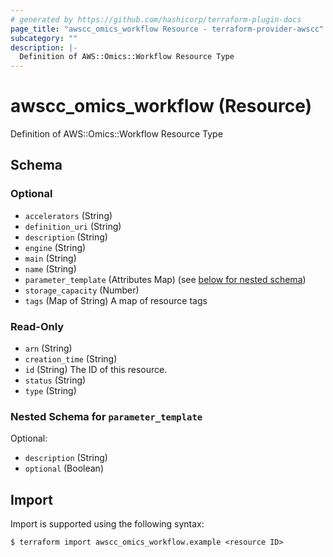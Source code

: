 ```yaml
---
# generated by https://github.com/hashicorp/terraform-plugin-docs
page_title: "awscc_omics_workflow Resource - terraform-provider-awscc"
subcategory: ""
description: |-
  Definition of AWS::Omics::Workflow Resource Type
---
```


# awscc_omics_workflow (Resource)

Definition of AWS::Omics::Workflow Resource Type



<!-- schema generated by tfplugindocs -->
## Schema

### Optional

- `accelerators` (String)
- `definition_uri` (String)
- `description` (String)
- `engine` (String)
- `main` (String)
- `name` (String)
- `parameter_template` (Attributes Map) (see [below for nested schema](#nestedatt--parameter_template))
- `storage_capacity` (Number)
- `tags` (Map of String) A map of resource tags

### Read-Only

- `arn` (String)
- `creation_time` (String)
- `id` (String) The ID of this resource.
- `status` (String)
- `type` (String)

<a id="nestedatt--parameter_template"></a>
### Nested Schema for `parameter_template`

Optional:

- `description` (String)
- `optional` (Boolean)

## Import

Import is supported using the following syntax:

```shell
$ terraform import awscc_omics_workflow.example <resource ID>
```
